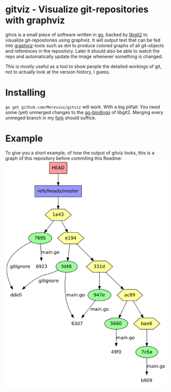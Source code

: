 gitviz - Visualize git-repositories with graphviz
=================================================

gitvis is a small piece of software written in [go](http://golang.org), backed
by [libgit2](http://libgit2.github.com/) to visualize git-repositories using
graphviz. It will output text that can be fed into
[graphviz](http://www.graphviz.org/)-tools such as dot to produce colored
graphs of all git-objects and references in the repository.  Later it should
also be able to watch the repo and automatically update the image whenever
something is changed.

This is mostly useful as a tool to show people the detailed workings of git,
not to actually look at the version history, I guess.


Installing
==========

`go get github.com/Merovius/gitviz` will work. With a big pitfall: You need
some (yet) unmerged changes to the
[go-bindings](http://github.com/libgit2/git2go) of libgit2. Merging every
unmeged branch in my [fork](http://github.com/Merovius/git2go) should suffice.


Example
=======

To give you a short example, of how the output of gitviz looks, this is a graph
of this repository before commiting this Readme:
![Example graph](doc/example.png)
